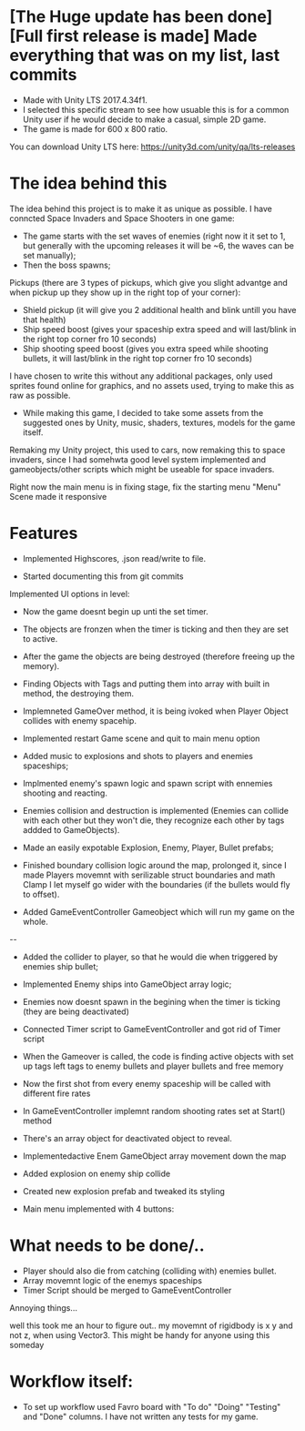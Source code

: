 # [The Huge update has been done] [Full first release is made] Made everything that was on my list, last commits

 * Made with Unity LTS 2017.4.34f1.
 * I selected this specific stream to see how usuable this is for a common Unity user if he would decide to make a casual, simple 2D game.
 * The game is made for 600 x 800 ratio.
 
 
 You can download Unity LTS here: https://unity3d.com/unity/qa/lts-releases
 
 # The idea behind this
 
 The idea behind this project is to make it as unique as possible. I have conncted Space Invaders and Space Shooters in one game:
 - The game starts with the set waves of enemies (right now it it set to 1, but generally with the upcoming releases it will be ~6, the waves can be set manually);
 - Then the boss spawns;
 
 Pickups (there are 3 types of pickups, which give you slight advantge and when pickup up they show up in the right top of your corner):
 - Shield pickup (it will give you 2 additional health and blink untill you have that health)
 - Ship speed boost (gives your spaceship extra speed and will last/blink in the right top corner fro 10 seconds)
 - Ship shooting speed boost (gives you extra speed while shooting bullets, it will last/blink in the right top corner fro 10 seconds)
 
 
I have chosen to write this without any additional packages, only used sprites found online for graphics, and no assets used, trying to make this as raw as possible.
 
- While making this game, I decided to take some assets from the suggested ones by Unity, music, shaders, textures, models for the game itself.

Remaking my Unity project, this used to cars, now remaking this to space invaders, since I had somehwta good level system implemented and gameobjects/other scripts which might be useable for space invaders.


Right now the main menu is in fixing stage, fix the starting menu "Menu" Scene made it responsive


# Features

- Implemented Highscores, .json read/write to file.

- Started documenting this from git commits

Implemented UI options in level:
- Now the game doesnt begin up unti the set timer.
- The objects are fronzen when the timer is ticking and then they are set to active.
- After the game the objects are being destroyed (therefore freeing up the memory).
- Finding Objects with Tags and putting them into array with built in method, the destroying them.
- Implemneted GameOver method, it is being ivoked when Player Object collides with enemy spacehip.
- Implemented restart Game scene and quit to main menu option

- Added music to explosions and shots to players and enemies spaceships;
- Implmented enemy's spawn logic and spawn script with ennemies shooting and reacting.
- Enemies collision and destruction is implemented (Enemies can collide with each other but they won't die, they recognize each other by tags addded to GameObjects).
- Made an easily expotable Explosion, Enemy, Player, Bullet prefabs;
- Finished boundary collision logic around the map, prolonged it, since I made Players movemnt with serilizable struct boundaries and math Clamp I let myself go wider with the boundaries (if the bullets would fly to offset).
- Added GameEventController Gameobject which will run my game on the whole.

--

- Added the collider to player, so that he would die when triggered by enemies ship bullet;
- Implemented Enemy ships into GameObject array logic;
- Enemies now doesnt spawn in the begining when the timer is ticking (they are being deactivated)
- Connected Timer script to GameEventController and got rid of Timer script
- When the Gameover is called, the code is finding active objects with set up tags left tags to enemy bullets and player bullets and free memory
- Now the first shot from every enemy spaceship will be called with different fire rates
- In GameEventController implemnt random shooting rates set at Start() method
- There's an array object for deactivated object to reveal.
- Implementedactive Enem GameObject array movement down the map
- Added explosion on enemy ship collide
- Created new explosion prefab and tweaked its styling




- Main menu implemented with 4 buttons:



# What needs to be done/..
- Player should also die from catching (colliding with) enemies bullet.
- Array movemnt logic of the enemys spaceships
- Timer Script should be merged to GameEventController


Annoying things... 

well this took me an hour to figure out.. my movemnt of rigidbody is x y and not z, when using Vector3. This might be handy for anyone using this someday


# Workflow itself:

- To set up workflow used Favro board with "To do" "Doing" "Testing" and "Done" columns. I have not written any tests for my game.
